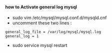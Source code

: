 #### how to Activate general log mysql

- sudo vim /etc/mysql/mysql.conf.d/mysqld.cnf
- uncomment these two lines :
```
general_log_file = /var/log/mysql/mysql.log
general_log = 1
```
- sudo service mysql restart
